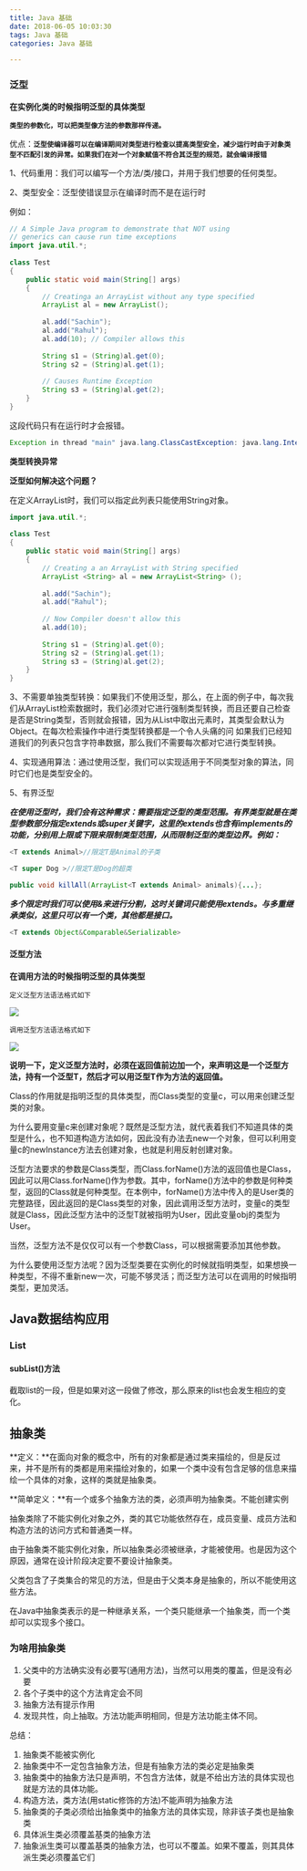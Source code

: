 ```yaml
---
title: Java 基础
date: 2018-06-05 10:03:30
tags: Java 基础
categories: Java 基础

---
```


### 泛型

**在实例化类的时候指明泛型的具体类型**

**`类型的参数化，可以把类型像方法的参数那样传递。`**

优点：**`泛型使编译器可以在编译期间对类型进行检查以提高类型安全，减少运行时由于对象类型不匹配引发的异常。如果我们在对一个对象赋值不符合其泛型的规范，就会编译报错`**

1、代码重用：我们可以编写一个方法/类/接口，并用于我们想要的任何类型。

2、类型安全：泛型使错误显示在编译时而不是在运行时

例如：

```java
// A Simple Java program to demonstrate that NOT using 
// generics can cause run time exceptions 
import java.util.*; 
  
class Test 
{ 
    public static void main(String[] args) 
    { 
        // Creatinga an ArrayList without any type specified 
        ArrayList al = new ArrayList(); 
  
        al.add("Sachin"); 
        al.add("Rahul"); 
        al.add(10); // Compiler allows this 
  
        String s1 = (String)al.get(0); 
        String s2 = (String)al.get(1); 
  
        // Causes Runtime Exception 
        String s3 = (String)al.get(2); 
    } 
} 
```

这段代码只有在运行时才会报错。

```java
Exception in thread "main" java.lang.ClassCastException: java.lang.Integer cannot be cast to java.lang.String
```

**类型转换异常**

**泛型如何解决这个问题？**

在定义ArrayList时，我们可以指定此列表只能使用String对象。

```java
import java.util.*; 
  
class Test 
{ 
    public static void main(String[] args) 
    { 
        // Creating a an ArrayList with String specified 
        ArrayList <String> al = new ArrayList<String> (); 
  
        al.add("Sachin"); 
        al.add("Rahul"); 
  
        // Now Compiler doesn't allow this 
        al.add(10);  
  
        String s1 = (String)al.get(0); 
        String s2 = (String)al.get(1); 
        String s3 = (String)al.get(2); 
    } 
} 
```

3、不需要单独类型转换：如果我们不使用泛型，那么，在上面的例子中，每次我们从ArrayList检索数据时，我们必须对它进行强制类型转换，而且还要自己检查是否是String类型，否则就会报错，因为从List中取出元素时，其类型会默认为Object。在每次检索操作中进行类型转换都是一个令人头痛的问 如果我们已经知道我们的列表只包含字符串数据，那么我们不需要每次都对它进行类型转换。

4、实现通用算法：通过使用泛型，我们可以实现适用于不同类型对象的算法，同时它们也是类型安全的。

5、有界泛型

***在使用泛型时，我们会有这种需求：需要指定泛型的类型范围。有界类型就是在类型参数部分指定extends或super关键字，这里的extends也含有implements的功能，分别用上限或下限来限制类型范围，从而限制泛型的类型边界。例如：***

```java
<T extends Animal>//限定T是Animal的子类

<T super Dog >//限定T是Dog的超类
```

```java
public void killAll(ArrayList<T extends Animal> animals){...};
```



***多个限定时我们可以使用&来进行分割，这时关键词只能使用extends。与多重继承类似，这里只可以有一个类，其他都是接口。***

```java
<T extends Object&Comparable&Serializable>
```

#### 泛型方法

**在调用方法的时候指明泛型的具体类型**

`定义泛型方法语法格式如下`

![](https://user-images.githubusercontent.com/24977343/58958544-ba9ac600-87d5-11e9-9473-ea75ecb5077f.png)

`调用泛型方法语法格式如下`

![](https://user-images.githubusercontent.com/24977343/58958730-25e49800-87d6-11e9-9619-7774468f4e20.png)

​       **说明一下，定义泛型方法时，必须在返回值前边加一个<T>，来声明这是一个泛型方法，持有一个泛型T，然后才可以用泛型T作为方法的返回值。**

​       Class<T>的作用就是指明泛型的具体类型，而Class<T>类型的变量c，可以用来创建泛型类的对象。

​       为什么要用变量c来创建对象呢？既然是泛型方法，就代表着我们不知道具体的类型是什么，也不知道构造方法如何，因此没有办法去new一个对象，但可以利用变量c的newInstance方法去创建对象，也就是利用反射创建对象。

​       泛型方法要求的参数是Class<T>类型，而Class.forName()方法的返回值也是Class<T>，因此可以用Class.forName()作为参数。其中，forName()方法中的参数是何种类型，返回的Class<T>就是何种类型。在本例中，forName()方法中传入的是User类的完整路径，因此返回的是Class<User>类型的对象，因此调用泛型方法时，变量c的类型就是Class<User>，因此泛型方法中的泛型T就被指明为User，因此变量obj的类型为User。

​       当然，泛型方法不是仅仅可以有一个参数Class<T>，可以根据需要添加其他参数。

​       为什么要使用泛型方法呢？因为泛型类要在实例化的时候就指明类型，如果想换一种类型，不得不重新new一次，可能不够灵活；而泛型方法可以在调用的时候指明类型，更加灵活。



## Java数据结构应用

### List

#### subList()方法

截取list的一段，但是如果对这一段做了修改，那么原来的list也会发生相应的变化。

## 抽象类

**定义：**在面向对象的概念中，所有的对象都是通过类来描绘的，但是反过来，并不是所有的类都是用来描绘对象的，如果一个类中没有包含足够的信息来描绘一个具体的对象，这样的类就是抽象类。

**简单定义：**有一个或多个抽象方法的类，必须声明为抽象类。不能创建实例

抽象类除了不能实例化对象之外，类的其它功能依然存在，成员变量、成员方法和构造方法的访问方式和普通类一样。

由于抽象类不能实例化对象，所以抽象类必须被继承，才能被使用。也是因为这个原因，通常在设计阶段决定要不要设计抽象类。

父类包含了子类集合的常见的方法，但是由于父类本身是抽象的，所以不能使用这些方法。

在Java中抽象类表示的是一种继承关系，一个类只能继承一个抽象类，而一个类却可以实现多个接口。



### 为啥用抽象类

1. 父类中的方法确实没有必要写(通用方法)，当然可以用类的覆盖，但是没有必要
2. 各个子类中的这个方法肯定会不同
3. 抽象方法有提示作用
4. 发现共性，向上抽取。方法功能声明相同，但是方法功能主体不同。

总结：

1. 抽象类不能被实例化
2. 抽象类中不一定包含抽象方法，但是有抽象方法的类必定是抽象类
3. 抽象类中的抽象方法只是声明，不包含方法体，就是不给出方法的具体实现也就是方法的具体功能。
4. 构造方法，类方法(用static修饰的方法)不能声明为抽象方法
5. 抽象类的子类必须给出抽象类中的抽象方法的具体实现，除非该子类也是抽象类
6. 具体派生类必须覆盖基类的抽象方法
7. 抽象派生类可以覆盖基类的抽象方法，也可以不覆盖。如果不覆盖，则其具体派生类必须覆盖它们

